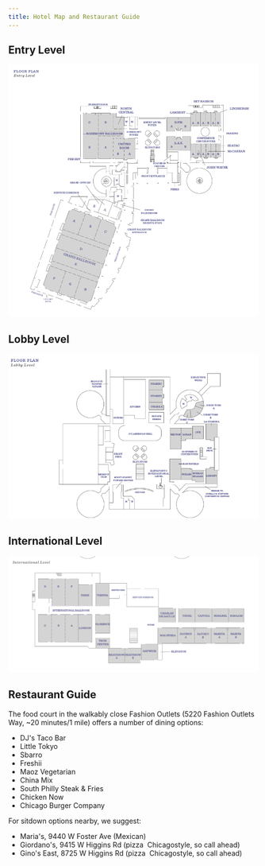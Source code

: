 ```yaml
---
title: Hotel Map and Restaurant Guide
---
```



## Entry Level

![](images/hyatt-entry-level.png)

## Lobby Level

![](images/hyatt-lobby-level.png)

## International Level

![](images/hyatt-international-level.png)

## Restaurant Guide  

The food court in the walkably close Fashion Outlets (5220 Fashion Outlets Way, ~20 minutes/1
mile) offers a number of dining options:  

- DJ's Taco Bar
- Little Tokyo
- Sbarro
- Freshii
- Maoz Vegetarian
- China Mix
- South Philly Steak & Fries
- Chicken Now
- Chicago Burger Company

For sit­down options nearby, we suggest:

- Maria's, 9440 W Foster Ave (Mexican)
- Giordano's, 9415 W Higgins Rd (pizza ­ Chicago­style, so call ahead)
- Gino's East, 8725 W Higgins Rd (pizza ­ Chicago­style, so call ahead)
